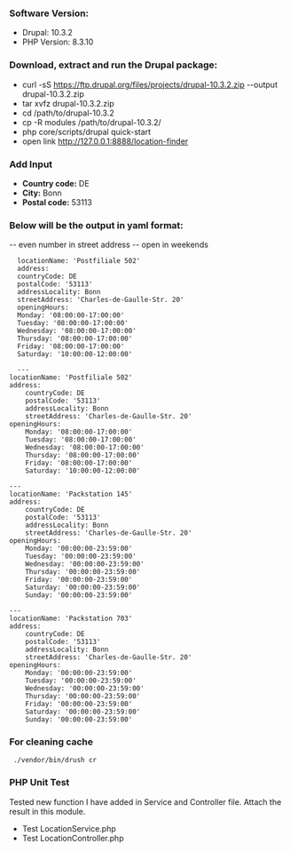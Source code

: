 
### Software Version:
- Drupal: 10.3.2
- PHP Version: 8.3.10

### Download, extract and run the Drupal package:
- curl -sS https://ftp.drupal.org/files/projects/drupal-10.3.2.zip --output drupal-10.3.2.zip
- tar xvfz drupal-10.3.2.zip
- cd /path/to/drupal-10.3.2
- cp -R modules /path/to/drupal-10.3.2/
- php core/scripts/drupal quick-start
- open link http://127.0.0.1:8888/location-finder

### Add Input
  - **Country code:** DE
  - **City:** Bonn
  - **Postal code:** 53113

### Below will be the output in yaml format:
  -- even number in street address
  -- open in weekends

```shell
  locationName: 'Postfiliale 502'
  address:
  countryCode: DE
  postalCode: '53113'
  addressLocality: Bonn
  streetAddress: 'Charles-de-Gaulle-Str. 20'
  openingHours:
  Monday: '08:00:00-17:00:00'
  Tuesday: '08:00:00-17:00:00'
  Wednesday: '08:00:00-17:00:00'
  Thursday: '08:00:00-17:00:00'
  Friday: '08:00:00-17:00:00'
  Saturday: '10:00:00-12:00:00'

  ---
locationName: 'Postfiliale 502'
address:
    countryCode: DE
    postalCode: '53113'
    addressLocality: Bonn
    streetAddress: 'Charles-de-Gaulle-Str. 20'
openingHours:
    Monday: '08:00:00-17:00:00'
    Tuesday: '08:00:00-17:00:00'
    Wednesday: '08:00:00-17:00:00'
    Thursday: '08:00:00-17:00:00'
    Friday: '08:00:00-17:00:00'
    Saturday: '10:00:00-12:00:00'

---
locationName: 'Packstation 145'
address:
    countryCode: DE
    postalCode: '53113'
    addressLocality: Bonn
    streetAddress: 'Charles-de-Gaulle-Str. 20'
openingHours:
    Monday: '00:00:00-23:59:00'
    Tuesday: '00:00:00-23:59:00'
    Wednesday: '00:00:00-23:59:00'
    Thursday: '00:00:00-23:59:00'
    Friday: '00:00:00-23:59:00'
    Saturday: '00:00:00-23:59:00'
    Sunday: '00:00:00-23:59:00'

---
locationName: 'Packstation 703'
address:
    countryCode: DE
    postalCode: '53113'
    addressLocality: Bonn
    streetAddress: 'Charles-de-Gaulle-Str. 20'
openingHours:
    Monday: '00:00:00-23:59:00'
    Tuesday: '00:00:00-23:59:00'
    Wednesday: '00:00:00-23:59:00'
    Thursday: '00:00:00-23:59:00'
    Friday: '00:00:00-23:59:00'
    Saturday: '00:00:00-23:59:00'
    Sunday: '00:00:00-23:59:00'
```
### For cleaning cache
```shell
 ./vendor/bin/drush cr
```
### PHP Unit Test
Tested new function I have added in Service and Controller file. Attach the result in this module.
- Test LocationService.php
- Test LocationController.php
